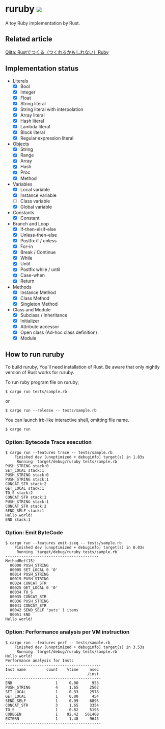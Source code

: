 # ruruby ![](https://github.com/sisshiki1969/ruruby/workflows/Rust/badge.svg)
A toy Ruby implementation by Rust.

## Related article
[Qiita: Rustでつくる（つくれるかもしれない）Ruby](https://qiita.com/sisshiki1969/items/3d25aa81a376eee2e7c2)

## Implementation status
- Literals
    - [x] Bool
    - [x] Integer
    - [x] Float
    - [x] String literal
    - [x] String literal with interpolation
    - [x] Array literal
    - [x] Hash literal
    - [x] Lambda literal
    - [x] Block literal
    - [x] Regular expression literal
- Objects
    - [x] String
    - [x] Range
    - [x] Array
    - [x] Hash
    - [x] Proc
    - [x] Method
- Variables
    - [x] Local variable
    - [x] Instance variable
    - [ ] Class variable
    - [x] Global variable
- Constants
    - [x] Constant
- Branch and Loop
    - [x] If-then-elsif-else
    - [x] Unless-then-else
    - [x] Postfix if / unless
    - [x] For-in
    - [x] Break / Continue
    - [x] While
    - [x] Until
    - [x] Postfix while / until
    - [x] Case-when
    - [x] Return
- Methods
    - [x] Instance Method
    - [x] Class Method
    - [x] Singleton Method
- Class and Module
    - [x] Subclass / Inheritance
    - [x] Initializer
    - [x] Attribute accessor
    - [x] Open class (Ad-hoc class definition)
    - [x] Module

## How to run ruruby
To build ruruby, You'll need installation of Rust.
Be aware that only nightly version of Rust works for ruruby.

To run ruby program file on ruruby,
```
$ cargo run tests/sample.rb
```
or
```
$ cargo run --release -- tests/sample.rb
```
You can launch irb-like interactive shell, omitting file name.
```
$ cargo run
```

### Option: Bytecode Trace execution
```
$ cargo run --features trace -- tests/sample.rb
    Finished dev [unoptimized + debuginfo] target(s) in 1.83s
     Running `target/debug/ruruby tests/sample.rb`
PUSH_STRING stack:0
SET_LOCAL stack:1
PUSH_STRING stack:0
PUSH_STRING stack:1
CONCAT_STR stack:2
GET_LOCAL stack:1
TO_S stack:2
CONCAT_STR stack:2
PUSH_STRING stack:1
CONCAT_STR stack:2
SEND_SELF stack:1
Hello world!
END stack:1
```

### Option: Emit ByteCode
```
$ cargo run --features emit-iseq -- tests/sample.rb
    Finished dev [unoptimized + debuginfo] target(s) in 0.03s
     Running `target/debug/ruruby tests/sample.rb`
-----------------------------------------
MethodRef(15)
  00000 PUSH_STRING 
  00005 SET_LOCAL 0 '0'
  00014 PUSH_STRING 
  00019 PUSH_STRING 
  00024 CONCAT_STR
  00025 GET_LOCAL 0 '0'
  00034 TO_S
  00035 CONCAT_STR
  00036 PUSH_STRING 
  00041 CONCAT_STR
  00042 SEND_SELF 'puts' 1 items
  00051 END
Hello world!
```

### Option: Performance analysis per VM instruction
```
$ cargo run --features perf -- tests/sample.rb
    Finished dev [unoptimized + debuginfo] target(s) in 3.53s
     Running `target/debug/ruruby tests/sample.rb`
Hello world!
Performance analysis for Inst:
------------------------------------------
Inst name         count    %time     nsec
                                    /inst
------------------------------------------
END                   1     0.00      953
PUSH_STRING           4     1.65     2562
SET_LOCAL             1     0.33     2578
GET_LOCAL             1     0.00      454
SEND_SELF             1     0.99     6895
CONCAT_STR            3     1.65     3354
TO_S                  1     0.82     5193
CODEGEN               1    92.42   561408
EXTERN                1     1.48     9645
------------------------------------------
```